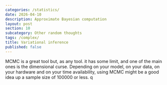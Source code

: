 ```yaml
---
categories: /statistics/
date: 2026-04-10
description: Approximate Bayesian computation
layout: post
section: 10
subcategory: Other random thoughts
tags: /complex/
title: Variational inference
published: false
---
```


MCMC is a great tool but, as any tool. it has some limit, and one of the main ones
is the dimensional curse.
Depending on your model, on your data, on your hardware
and on your time availability, using MCMC might be a good idea up a sample
size of 100000 or less. q